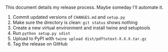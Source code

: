 This document details my release process. Maybe someday I'll automate it.

1. Commit updated versions of `CHANGES.md` and `setup.py`
2. Make sure the directory is clean: `git status` shows nothing
3. Create a new virtual environment and install twine and setuptools
4. Run `python setup.py sdist`
5. Upload to PyPI with `twine upload dist/pdftotext-X.X.X.tar.gz`
6. Tag the release on GitHub
